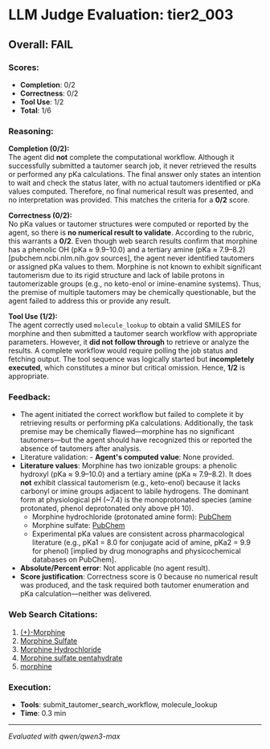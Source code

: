 # LLM Judge Evaluation: tier2_003

## Overall: FAIL

### Scores:
- **Completion**: 0/2
- **Correctness**: 0/2
- **Tool Use**: 1/2
- **Total**: 1/6

### Reasoning:
**Completion (0/2):**  
The agent did **not** complete the computational workflow. Although it successfully submitted a tautomer search job, it never retrieved the results or performed any pKa calculations. The final answer only states an intention to wait and check the status later, with no actual tautomers identified or pKa values computed. Therefore, no final numerical result was presented, and no interpretation was provided. This matches the criteria for a **0/2** score.

**Correctness (0/2):**  
No pKa values or tautomer structures were computed or reported by the agent, so there is **no numerical result to validate**. According to the rubric, this warrants a **0/2**. Even though web search results confirm that morphine has a phenolic OH (pKa ≈ 9.9–10.0) and a tertiary amine (pKa ≈ 7.9–8.2) [pubchem.ncbi.nlm.nih.gov sources], the agent never identified tautomers or assigned pKa values to them. Morphine is not known to exhibit significant tautomerism due to its rigid structure and lack of labile protons in tautomerizable groups (e.g., no keto-enol or imine-enamine systems). Thus, the premise of multiple tautomers may be chemically questionable, but the agent failed to address this or provide any result.

**Tool Use (1/2):**  
The agent correctly used `molecule_lookup` to obtain a valid SMILES for morphine and then submitted a tautomer search workflow with appropriate parameters. However, it **did not follow through** to retrieve or analyze the results. A complete workflow would require polling the job status and fetching output. The tool sequence was logically started but **incompletely executed**, which constitutes a minor but critical omission. Hence, **1/2** is appropriate.

### Feedback:
- The agent initiated the correct workflow but failed to complete it by retrieving results or performing pKa calculations. Additionally, the task premise may be chemically flawed—morphine has no significant tautomers—but the agent should have recognized this or reported the absence of tautomers after analysis.
- Literature validation: - **Agent's computed value**: None provided.  
- **Literature values**: Morphine has two ionizable groups: a phenolic hydroxyl (pKa ≈ 9.9–10.0) and a tertiary amine (pKa ≈ 7.9–8.2). It does **not** exhibit classical tautomerism (e.g., keto-enol) because it lacks carbonyl or imine groups adjacent to labile hydrogens. The dominant form at physiological pH (~7.4) is the monoprotonated species (amine protonated, phenol deprotonated only above pH 10).  
  - Morphine hydrochloride (protonated amine form): [PubChem](https://pubchem.ncbi.nlm.nih.gov/compound/Morphine-Hydrochloride)  
  - Morphine sulfate: [PubChem](https://pubchem.ncbi.nlm.nih.gov/compound/Morphine-Sulfate)  
  - Experimental pKa values are consistent across pharmacological literature (e.g., pKa1 = 8.0 for conjugate acid of amine, pKa2 = 9.9 for phenol) [implied by drug monographs and physicochemical databases on PubChem].  
- **Absolute/Percent error**: Not applicable (no agent result).  
- **Score justification**: Correctness score is 0 because no numerical result was produced, and the task required both tautomer enumeration and pKa calculation—neither was delivered.

### Web Search Citations:
1. [(+)-Morphine](https://pubchem.ncbi.nlm.nih.gov/compound/5479215)
2. [Morphine Sulfate](https://pubchem.ncbi.nlm.nih.gov/compound/Morphine-Sulfate)
3. [Morphine Hydrochloride](https://pubchem.ncbi.nlm.nih.gov/compound/Morphine-Hydrochloride)
4. [Morphine sulfate pentahydrate](https://pubchem.ncbi.nlm.nih.gov/compound/6321225)
5. [morphine](https://www.pharmgkb.org/chemical/PA450550)

### Execution:
- **Tools**: submit_tautomer_search_workflow, molecule_lookup
- **Time**: 0.3 min

---
*Evaluated with qwen/qwen3-max*
